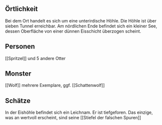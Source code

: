 ## Örtlichkeit
Bei dem Ort handelt es sich um eine unterirdische Höhle. Die Höhle ist über sieben Tunnel erreichbar. Am nördlichen Ende befindet sich ein kleiner See, dessen Oberfläche von einer dünnen Eisschicht überzogen scheint.

## Personen
[[Spritzel]] und 5 andere Otter

## Monster
[[Wolf]] mehrere Exemplare, ggf.
[[Schattenwolf]]

## Schätze
In der Eishöhle befindet sich ein Leichnam. Er ist tiefgeforen. Das einzige, was an wertvoll erscheint, sind seine [[Stiefel der falschen Spuren]]